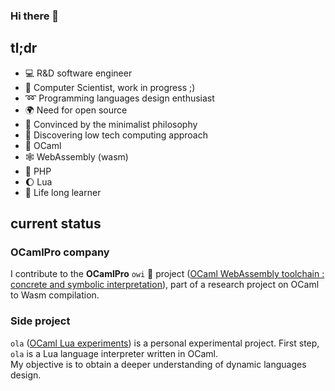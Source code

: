 ### Hi there 👋

## tl;dr

- 💻 R&D software engineer
- 💽 Computer Scientist, work in progress ;)
- ➿ Programming languages design enthusiast
- 🌍 Need for open source
- 🌻 Convinced by the minimalist philosophy
- 🤔 Discovering low tech computing approach
- 🐫 OCaml
- 🕸 WebAssembly (wasm)
- 🐘 PHP
- 🌔 Lua
- 📖 Life long learner

## current status

### OCamlPro company

I contribute to the **OCamlPro** `owi` 🐌 project
([OCaml WebAssembly toolchain : concrete and symbolic interpretation](https://github.com/OCamlPro/owi/)),
part of a research project on OCaml to Wasm compilation.

### Side project

`ola` ([OCaml Lua experiments](https://github.com/epatrizio/ola)) is a personal experimental project.
First step, `ola` is a Lua language interpreter written in OCaml.\
My objective is to obtain a deeper understanding of dynamic languages design.
